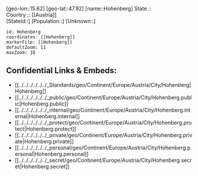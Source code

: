 ﻿---
location: [47.92,15.62] 
mapzoom: [7,12] 
mapmarker: city 
type: City
tags:
- geo/City


SpocWebEntityId: 30976
isDeleted: false
confidential: public

---
[geo-lon::15.62] 
[geo-lat::47.92] 
[name::Hohenberg] 
State ::  
Country :: [[Austria]]  
[StateId::] 
[Population::] 
[Unknown::] 


```leaflet
id: Hohenberg
coordinates: [[Hohenberg]] 
markerFile: [[Hohenberg]] 
defaultZoom: 11 
maxZoom: 18
```


## Confidential Links & Embeds: 
- [[../../../../../../_Standards/geo/Continent/Europe/Austria/City/Hohenberg|Hohenberg]] 
- [[../../../../../../_public/geo/Continent/Europe/Austria/City/Hohenberg.public|Hohenberg.public]] 
- [[../../../../../../_internal/geo/Continent/Europe/Austria/City/Hohenberg.internal|Hohenberg.internal]] 
- [[../../../../../../_protect/geo/Continent/Europe/Austria/City/Hohenberg.protect|Hohenberg.protect]] 
- [[../../../../../../_private/geo/Continent/Europe/Austria/City/Hohenberg.private|Hohenberg.private]] 
- [[../../../../../../_personal/geo/Continent/Europe/Austria/City/Hohenberg.personal|Hohenberg.personal]] 
- [[../../../../../../_secret/geo/Continent/Europe/Austria/City/Hohenberg.secret|Hohenberg.secret]] 
